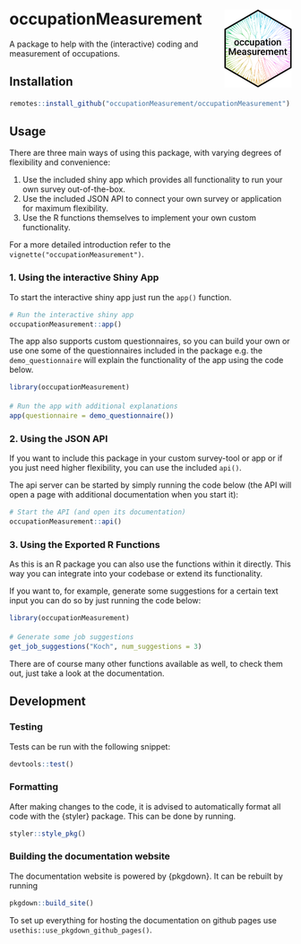 # occupationMeasurement <img src="man/figures/logo.png" width="120" align="right" />

A package to help with the (interactive) coding and measurement of occupations.

## Installation

```r
remotes::install_github("occupationMeasurement/occupationMeasurement")
```

## Usage

There are three main ways of using this package, with varying degrees of flexibility and convenience:

1. Use the included shiny app which provides all functionality to run your own survey out-of-the-box.
2. Use the included JSON API to connect your own survey or application for maximum flexibility.
3. Use the R functions themselves to implement your own custom functionality.

For a more detailed introduction refer to the `vignette("occupationMeasurement")`.

### 1. Using the interactive Shiny App

To start the interactive shiny app just run the `app()` function.

```r
# Run the interactive shiny app
occupationMeasurement::app()
```

The app also supports custom questionnaires, so you can build your own or use one some of the questionnaires included in the package e.g. the `demo_questionnaire` will explain the functionality of the app using the code below.

```r
library(occupationMeasurement)

# Run the app with additional explanations
app(questionnaire = demo_questionnaire())
```

### 2. Using the JSON API

If you want to include this package in your custom survey-tool or app or if you just need higher flexibility, you can use the included `api()`.

The api server can be started by simply running the code below (the API will open a page with additional documentation when you start it):

```r
# Start the API (and open its documentation)
occupationMeasurement::api()
```

### 3. Using the Exported R Functions

As this is an R package you can also use the functions within it directly. This way you can integrate into your codebase or extend its functionality.

If you want to, for example, generate some suggestions for a certain text input you can do so by just running the code below:

```r
library(occupationMeasurement)

# Generate some job suggestions
get_job_suggestions("Koch", num_suggestions = 3)
```

There are of course many other functions available as well, to check them out, just take a look at the documentation.

## Development

### Testing

Tests can be run with the following snippet:
```r
devtools::test()
```

### Formatting

After making changes to the code, it is advised to automatically format all code with the {styler} package. This can be done by running.

```r
styler::style_pkg()
```

### Building the documentation website
The documentation website is powered by {pkgdown}. It can be rebuilt by running 

```r
pkgdown::build_site()
```

To set up everything for hosting the documentation on github pages use `usethis::use_pkgdown_github_pages()`.
